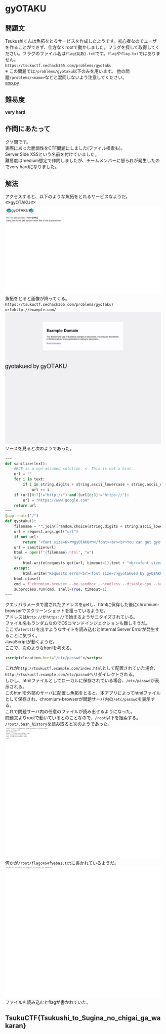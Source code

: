 # gyOTAKU

## 問題文
Tsukushiくんは魚拓をとるサービスを作成したようです。初心者なのでユーザを作ることができず、仕方なくrootで動かしました。フラグを探して取得してください。フラグのファイル名は`flag{乱数}.txt`です。`flag`や`flag.txt`ではありません。  
`https://tsukuctf.sechack365.com/problems/gyotaku`  
※ この問題では`/problems/gyotaku`以下のみを用います。 他の問題`/problems/<name>`などと混同しないよう注意してください。  
[app.py](files/app.py)  

## 難易度
**very hard**  

## 作問にあたって
クソ問です。  
実際にあった脆弱性をCTF問題にしました(ファイル検索も)。  
Server Side XSSという名前を付けていました。  
難易度はmedium想定で作問しましたが、チームメンバーに怒られが発生したのでvery hardになりました。  

## 解法
アクセスすると、以下のような魚拓をとれるサービスなようだ。  
🐟gyOTAKU🐟  
![images/image1.png](images/image1.png)  
魚拓をとると画像が降ってくる。  
`https://tsukuctf.sechack365.com/problems/gyotaku?url=http://example.com/`  
![images/image2.png](images/image2.png)  
ソースを見ると次のようであった。  
```python
~~~
def sanitize(text):
    #RCE is a non-assumed solution. <- This is not a hint.
    url = ""
    for i in text:
        if i in string.digits + string.ascii_lowercase + string.ascii_uppercase + "./_:":
            url += i
    if (url[0:7]!="http://") and (url[0:8]!="https://"):
        url = "https://www.google.com"
    return url
~~~
@app.route("/")
def gyotaku():
    filename = "".join([random.choice(string.digits + string.ascii_lowercase + string.ascii_uppercase) for i in range(15)])
    url = request.args.get("url")
    if not url:
        return "<font size=6>🐟gyOTAKU🐟</font><br><br>You can get gyotaku: <strong>?url={URL}</strong><br>Sorry, we do not yet support other files in the acquired site."
    url = sanitize(url)
    html = open(f"{filename}.html", "w")
    try:
        html.write(requests.get(url, timeout=1).text + "<br><font size=7>gyotakued by gyOTAKU</font>")
    except:
        html.write("Requests error<br><font size=7>gyotakued by gyOTAKU</font>")
    html.close()
    cmd = f"chromium-browser --no-sandbox --headless --disable-gpu --screenshot='./gyotaku-{filename}.png' --window-size=1280,1080 '{filename}.html'"
    subprocess.run(cmd, shell=True, timeout=1)
~~~
```
クエリパラメータで渡されたアドレスをgetし、htmlに保存した後にchromium-browserでスクリーンショットを撮っているようだ。  
アドレスは`http://`か`https://`で始まるようサニタイズされている。  
ファイル名もランダムなのでOSコマンドインジェクションも難しそうだ。  
ここで`alert(1)`を出すようなサイトを読み込むとInternal Server Errorが発生することに気づく。  
JavaScriptが動くようだ。  
ここで、次のようなhtmlを考える。  
```html
<script>location.href="/etc/passwd"</script>
```
これが`http://tsukuctf.example.com/index.html`として配置されていた場合、`http://tsukuctf.example.com/etc/passwd`へリダイレクトされる。  
しかし、htmlファイルとしてローカルに保存されている場合、`/etc/passwd`が表示される。  
このhtmlを外部のサーバに配置し魚拓をとると、本アプリによってhtmlファイルとして保存され、chromium-browserが問題サーバ内の`/etc/passwd`を表示する。  
これで問題サーバ内の任意のファイルが読み出せるようになった。  
問題文よりrootで動いているとのことなので、`/root`以下を捜索する。  
`/root/.bash_history`を読み取ると次のようであった。  
![images/image3.png](images/image3.png)  
何かが`/root/flagc464f9eba1.txt`に書かれているようだ。  
![images/image4.png](images/image4.png)  
ファイルを読み込むとflagが書かれていた。  

## TsukuCTF{Tsukushi_to_Sugina_no_chigai_ga_wakaran}
